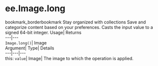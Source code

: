  
#  ee.Image.long 
bookmark_borderbookmark Stay organized with collections  Save and categorize content based on your preferences.
Casts the input value to a signed 64-bit integer. 
Usage| Returns  
---|---  
`Image.long()`| Image  
Argument| Type| Details  
---|---|---  
this: `value`| Image| The image to which the operation is applied.  
